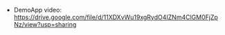 - DemoApp video: https://drive.google.com/file/d/11XDXvWu19xgRydO4IZNm4ClGM0FjZpNz/view?usp=sharing
